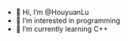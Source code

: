 - 👋 Hi, I’m @HouyuanLu
- 👀 I’m interested in programming
- 🌱 I’m currently learning C++

<!---
HouyuanLu/HouyuanLu is a ✨ special ✨ repository because its `README.md` (this file) appears on your GitHub profile.
You can click the Preview link to take a look at your changes.
--->
